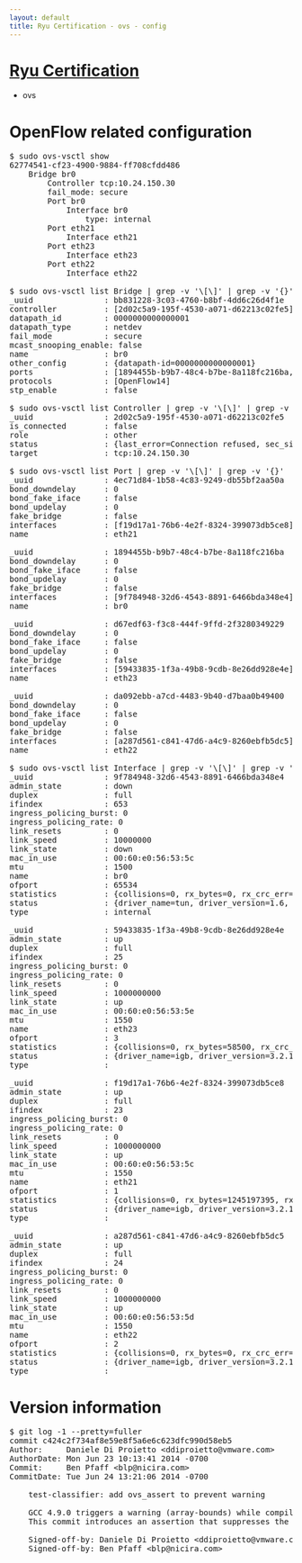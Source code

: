 ```yaml
---
layout: default
title: Ryu Certification - ovs - config
---
```

# [Ryu Certification](http://osrg.github.io/ryu/certification.html)
* ovs 

# OpenFlow related configuration
<pre>
$ sudo ovs-vsctl show
62774541-cf23-4900-9884-ff708cfdd486
    Bridge br0
        Controller tcp:10.24.150.30
        fail_mode: secure
        Port br0
            Interface br0
                type: internal
        Port eth21
            Interface eth21
        Port eth23
            Interface eth23
        Port eth22
            Interface eth22

$ sudo ovs-vsctl list Bridge | grep -v '\[\]' | grep -v '{}'
_uuid               : bb831228-3c03-4760-b8bf-4dd6c26d4f1e
controller          : [2d02c5a9-195f-4530-a071-d62213c02fe5]
datapath_id         : 0000000000000001
datapath_type       : netdev
fail_mode           : secure
mcast_snooping_enable: false
name                : br0
other_config        : {datapath-id=0000000000000001}
ports               : [1894455b-b9b7-48c4-b7be-8a118fc216ba, 4ec71d84-1b58-4c83-9249-db55bf2aa50a, d67edf63-f3c8-444f-9ffd-2f3280349229, da092ebb-a7cd-4483-9b40-d7baa0b49400]
protocols           : [OpenFlow14]
stp_enable          : false

$ sudo ovs-vsctl list Controller | grep -v '\[\]' | grep -v '{}'
_uuid               : 2d02c5a9-195f-4530-a071-d62213c02fe5
is_connected        : false
role                : other
status              : {last_error=Connection refused, sec_since_connect=977, sec_since_disconnect=3, state=BACKOFF}
target              : tcp:10.24.150.30

$ sudo ovs-vsctl list Port | grep -v '\[\]' | grep -v '{}'
_uuid               : 4ec71d84-1b58-4c83-9249-db55bf2aa50a
bond_downdelay      : 0
bond_fake_iface     : false
bond_updelay        : 0
fake_bridge         : false
interfaces          : [f19d17a1-76b6-4e2f-8324-399073db5ce8]
name                : eth21

_uuid               : 1894455b-b9b7-48c4-b7be-8a118fc216ba
bond_downdelay      : 0
bond_fake_iface     : false
bond_updelay        : 0
fake_bridge         : false
interfaces          : [9f784948-32d6-4543-8891-6466bda348e4]
name                : br0

_uuid               : d67edf63-f3c8-444f-9ffd-2f3280349229
bond_downdelay      : 0
bond_fake_iface     : false
bond_updelay        : 0
fake_bridge         : false
interfaces          : [59433835-1f3a-49b8-9cdb-8e26dd928e4e]
name                : eth23

_uuid               : da092ebb-a7cd-4483-9b40-d7baa0b49400
bond_downdelay      : 0
bond_fake_iface     : false
bond_updelay        : 0
fake_bridge         : false
interfaces          : [a287d561-c841-47d6-a4c9-8260ebfb5dc5]
name                : eth22

$ sudo ovs-vsctl list Interface | grep -v '\[\]' | grep -v '{}'
_uuid               : 9f784948-32d6-4543-8891-6466bda348e4
admin_state         : down
duplex              : full
ifindex             : 653
ingress_policing_burst: 0
ingress_policing_rate: 0
link_resets         : 0
link_speed          : 10000000
link_state          : down
mac_in_use          : 00:60:e0:56:53:5c
mtu                 : 1500
name                : br0
ofport              : 65534
statistics          : {collisions=0, rx_bytes=0, rx_crc_err=0, rx_dropped=0, rx_errors=0, rx_frame_err=0, rx_over_err=0, rx_packets=0, tx_bytes=0, tx_dropped=0, tx_errors=0, tx_packets=0}
status              : {driver_name=tun, driver_version=1.6, firmware_version=N/A}
type                : internal

_uuid               : 59433835-1f3a-49b8-9cdb-8e26dd928e4e
admin_state         : up
duplex              : full
ifindex             : 25
ingress_policing_burst: 0
ingress_policing_rate: 0
link_resets         : 0
link_speed          : 1000000000
link_state          : up
mac_in_use          : 00:60:e0:56:53:5e
mtu                 : 1550
name                : eth23
ofport              : 3
statistics          : {collisions=0, rx_bytes=58500, rx_crc_err=0, rx_dropped=0, rx_errors=0, rx_frame_err=0, rx_over_err=0, rx_packets=39, tx_bytes=3961056580, tx_dropped=0, tx_errors=0, tx_packets=11231323}
status              : {driver_name=igb, driver_version=3.2.10-k, firmware_version=2.10-9}
type                : 

_uuid               : f19d17a1-76b6-4e2f-8324-399073db5ce8
admin_state         : up
duplex              : full
ifindex             : 23
ingress_policing_burst: 0
ingress_policing_rate: 0
link_resets         : 0
link_speed          : 1000000000
link_state          : up
mac_in_use          : 00:60:e0:56:53:5c
mtu                 : 1550
name                : eth21
ofport              : 1
statistics          : {collisions=0, rx_bytes=1245197395, rx_crc_err=0, rx_dropped=0, rx_errors=0, rx_frame_err=0, rx_over_err=0, rx_packets=89714535, tx_bytes=0, tx_dropped=0, tx_errors=0, tx_packets=0}
status              : {driver_name=igb, driver_version=3.2.10-k, firmware_version=2.10-9}
type                : 

_uuid               : a287d561-c841-47d6-a4c9-8260ebfb5dc5
admin_state         : up
duplex              : full
ifindex             : 24
ingress_policing_burst: 0
ingress_policing_rate: 0
link_resets         : 0
link_speed          : 1000000000
link_state          : up
mac_in_use          : 00:60:e0:56:53:5d
mtu                 : 1550
name                : eth22
ofport              : 2
statistics          : {collisions=0, rx_bytes=0, rx_crc_err=0, rx_dropped=0, rx_errors=0, rx_frame_err=0, rx_over_err=0, rx_packets=0, tx_bytes=1441781844, tx_dropped=0, tx_errors=0, tx_packets=35367870}
status              : {driver_name=igb, driver_version=3.2.10-k, firmware_version=2.10-9}
type                : 
</pre>

# Version information
<pre>
$ git log -1 --pretty=fuller
commit c424c2f734af8e59e8f5a6e6c623dfc990d58eb5
Author:     Daniele Di Proietto &lt;ddiproietto@vmware.com&gt;
AuthorDate: Mon Jun 23 10:13:41 2014 -0700
Commit:     Ben Pfaff &lt;blp@nicira.com&gt;
CommitDate: Tue Jun 24 13:21:06 2014 -0700

    test-classifier: add ovs_assert to prevent warning
    
    GCC 4.9.0 triggers a warning &#40;array-bounds&#41; while compiling test-classifier.c
    This commit introduces an assertion that suppresses the warning.
    
    Signed-off-by: Daniele Di Proietto &lt;ddiproietto@vmware.com&gt;
    Signed-off-by: Ben Pfaff &lt;blp@nicira.com&gt;
</pre>
